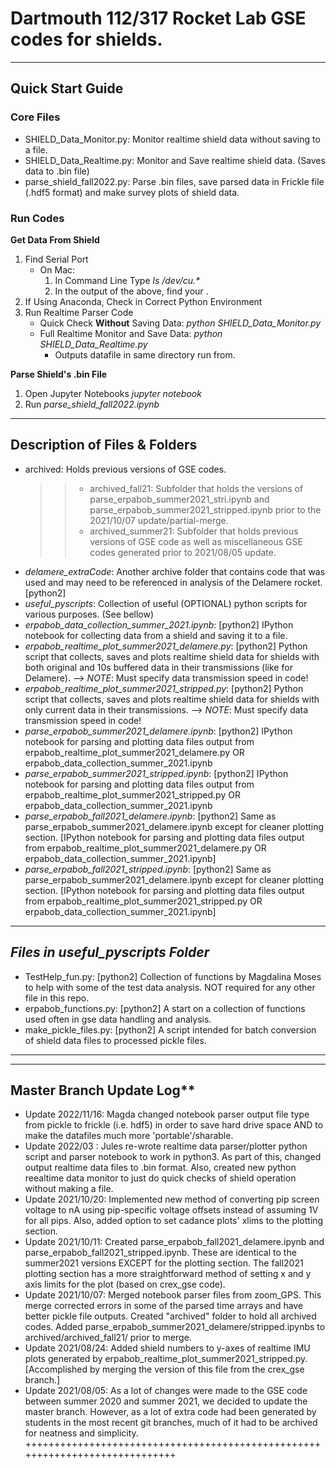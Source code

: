 
# Dartmouth 112/317 Rocket Lab GSE codes for shields.

------------------------------------------------------------------------------

## Quick Start Guide

### Core Files
* SHIELD\_Data\_Monitor.py: Monitor realtime shield data without saving to a file. 
* SHIELD\_Data\_Realtime.py: Monitor and Save realtime shield data. (Saves data to .bin file)
* parse\_shield\_fall2022.py: Parse .bin files, save parsed data in Frickle file (.hdf5 format) and make survey plots of shield data. 

### Run Codes
**Get Data From Shield**
1. Find Serial Port
    * On Mac: 
        1. In Command Line Type _ls /dev/cu.\*_ 
        2. In the output of the above, find your <port>.
2. If Using Anaconda, Check in Correct Python Environment
3. Run Realtime Parser Code
    * Quick Check **Without** Saving Data: _python SHIELD_Data_Monitor.py <port>_
    * Full Realtime Monitor and Save Data: _python SHIELD_Data_Realtime.py <port>_
        * Outputs datafile in same directory run from. 

**Parse Shield's .bin File**
1. Open Jupyter Notebooks _jupyter notebook_
2. Run _parse\_shield\_fall2022.ipynb_

------------------------------------------------------------------------------

## Description of Files & Folders
* archived: Holds previous versions of GSE codes.  
    >> * archived\_fall21: Subfolder that holds the versions of parse\_erpabob\_summer2021\_stri.ipynb and parse\_erpabob\_summer2021\_stripped.ipynb prior to the 2021/10/07 update/partial-merge.
    >> * archived\_summer21: Subfolder that holds previous versions of GSE code as well as miscellaneous GSE codes generated prior to 2021/08/05 update.  
* *delamere\_extraCode*: Another archive folder that contains code that was used and may need to be referenced in analysis of the Delamere rocket. [python2] 
* *useful\_pyscripts*: Collection of useful (OPTIONAL) python scripts for various purposes. (See bellow)
* *erpabob\_data\_collection\_summer\_2021.ipynb*: [python2] IPython notebook for collecting data from a shield and saving it to a file. 
* *erpabob\_realtime\_plot\_summer2021\_delamere.py*: [python2] Python script that collects, saves and plots realtime shield data for shields with both original and 10s buffered data in their transmissions (like for Delamere).
    --> *NOTE*: Must specify data transmission speed in code!
* *erpabob\_realtime\_plot\_summer2021\_stripped.py*: [python2] Python script that collects, saves and plots realtime shield data for shields with only current data in their transmissions. 
    --> *NOTE*: Must specify data transmission speed in code!
* *parse\_erpabob\_summer2021\_delamere.ipynb*: [python2] IPython notebook for parsing and plotting data files output from erpabob\_realtime\_plot\_summer2021\_delamere.py OR erpabob\_data\_collection\_summer\_2021.ipynb 
* *parse\_erpabob\_summer2021\_stripped.ipynb*: [python2] IPython notebook for parsing and plotting data files output from erpabob\_realtime\_plot\_summer2021\_stripped.py OR erpabob\_data\_collection\_summer\_2021.ipynb 
* *parse\_erpabob\_fall2021\_delamere.ipynb*: [python2] Same as parse\_erpabob\_summer2021\_delamere.ipynb except for cleaner plotting section. [IPython notebook for parsing and plotting data files output from erpabob\_realtime\_plot\_summer2021\_delamere.py OR erpabob\_data\_collection\_summer\_2021.ipynb] 
* *parse\_erpabob\_fall2021\_stripped.ipynb*: [python2] Same as parse\_erpabob\_summer2021\_delamere.ipynb except for cleaner plotting section. [IPython notebook for parsing and plotting data files output from erpabob\_realtime\_plot\_summer2021\_stripped.py OR erpabob\_data\_collection\_summer\_2021.ipynb]

------------------------------------------------------------------------------
*Files in useful\_pyscripts Folder* 
---------------------------------
* TestHelp\_fun.py: [python2] Collection of functions by Magdalina Moses to help with some of the test data analysis. NOT required for any other file in this repo.
* erpabob\_functions.py: [python2] A start on a collection of functions used often in gse data handling and analysis.  
* make\_pickle\_files.py: [python2] A script intended for batch conversion of shield data files to processed pickle files.
------------------------------------------------------------------------------


------------------------------------------------------------------------------

## Master Branch Update Log**
* Update 2022/11/16: Magda changed notebook parser output file type from pickle to frickle (i.e. hdf5) in order to save hard drive space AND to make the datafiles much more 'portable'/sharable.
* Update 2022/03   : Jules re-wrote realtime data parser/plotter python script and parser notebook to work in python3. As part of this, changed output realtime data files to .bin format. Also, created new python reealtime data monitor to just do quick checks of shield operation without making a file. 
* Update 2021/10/20: Implemented new method of converting pip screen voltage to nA using pip-specific voltage offsets instead of assuming 1V for all pips. Also, added option to set cadance plots' xlims to the plotting section. 
* Update 2021/10/11: Created parse\_erpabob\_fall2021\_delamere.ipynb and parse\_erpabob\_fall2021\_stripped.ipynb. These are identical to the summer2021 versions EXCEPT for the plotting section. The fall2021 plotting section has a more straightforward method of setting x and y axis limits for the plot (based on crex\_gse code). 
* Update 2021/10/07: Merged notebook parser files from zoom\_GPS. This merge corrected errors in some of the parsed time arrays and have better pickle file outputs. Created "archived" folder to hold all archived codes. Added parse\_erpabob\_summer2021\_delamere/stripped.ipynbs to archived/archived\_fall21/ prior to merge. 
* Update 2021/08/24: Added shield numbers to y-axes of realtime IMU plots generated by erpabob\_realtime\_plot\_summer2021\_stripped.py. [Accomplished by merging the version of this file from the crex\_gse branch.]
* Update 2021/08/05: As a lot of changes were made to the GSE code between summer 2020 and summer 2021, we decided to update the master branch. However, as a lot of extra code had been generated by students in the most recent git branches, much of it had to be archived for neatness and simplicity. 
+++++++++++++++++++++++++++++++++++++++++++++++++++++++++++++++++++++++++++++
